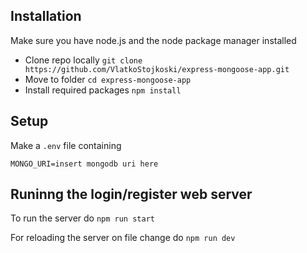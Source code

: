 ## Installation

Make sure you have node.js and the node package manager installed

- Clone repo locally `git clone https://github.com/VlatkoStojkoski/express-mongoose-app.git`
- Move to folder `cd express-mongoose-app`
- Install required packages `npm install`

## Setup

Make a `.env` file containing

`MONGO_URI=insert mongodb uri here`

## Runinng the login/register web server

To run the server do `npm run start`

For reloading the server on file change do `npm run dev`
